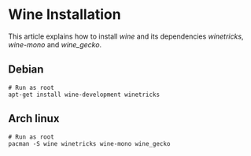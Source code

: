 # Wine Installation

This article explains how to install _wine_ and its dependencies _winetricks_, _wine-mono_
and _wine_gecko_.

## Debian

```shell
# Run as root
apt-get install wine-development winetricks
```

## Arch linux

```shell
# Run as root
pacman -S wine winetricks wine-mono wine_gecko
```

